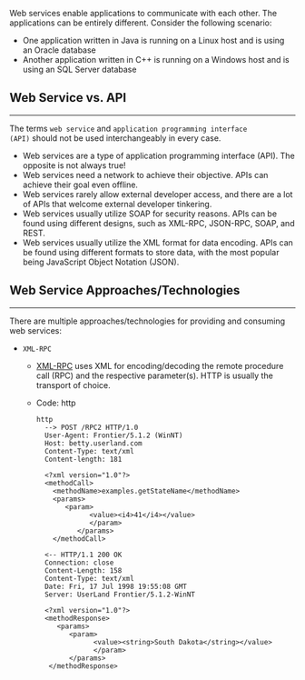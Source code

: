 Web services enable applications to communicate with each other. The applications can be entirely different. Consider the following scenario:

- One application written in Java is running on a Linux host and is using an Oracle database
- Another application written in C++ is running on a Windows host and is using an SQL Server database


## Web Service vs. API

---

The terms `web service` and `application programming interface (API)` should not be used interchangeably in every case.

- Web services are a type of application programming interface (API). The opposite is not always true!
- Web services need a network to achieve their objective. APIs can achieve their goal even offline.
- Web services rarely allow external developer access, and there are a lot of APIs that welcome external developer tinkering.
- Web services usually utilize SOAP for security reasons. APIs can be found using different designs, such as XML-RPC, JSON-RPC, SOAP, and REST.
- Web services usually utilize the XML format for data encoding. APIs can be found using different formats to store data, with the most popular being JavaScript Object Notation (JSON).

## Web Service Approaches/Technologies

---

There are multiple approaches/technologies for providing and consuming web services:

- `XML-RPC`
    
    - [XML-RPC](http://xmlrpc.com/spec.md) uses XML for encoding/decoding the remote procedure call (RPC) and the respective parameter(s). HTTP is usually the transport of choice.
    - Code: http
        
        ```
        http
          --> POST /RPC2 HTTP/1.0
          User-Agent: Frontier/5.1.2 (WinNT)
          Host: betty.userland.com
          Content-Type: text/xml
          Content-length: 181
        
          <?xml version="1.0"?>
          <methodCall>
            <methodName>examples.getStateName</methodName>
            <params>
               <param>
         		     <value><i4>41</i4></value>
         		     </param>
        		  </params>
            </methodCall>
        
          <-- HTTP/1.1 200 OK
          Connection: close
          Content-Length: 158
          Content-Type: text/xml
          Date: Fri, 17 Jul 1998 19:55:08 GMT
          Server: UserLand Frontier/5.1.2-WinNT
        
          <?xml version="1.0"?>
          <methodResponse>
             <params>
                <param>
        		      <value><string>South Dakota</string></value>
        		      </param>
          	    </params>
           </methodResponse>
        ```

